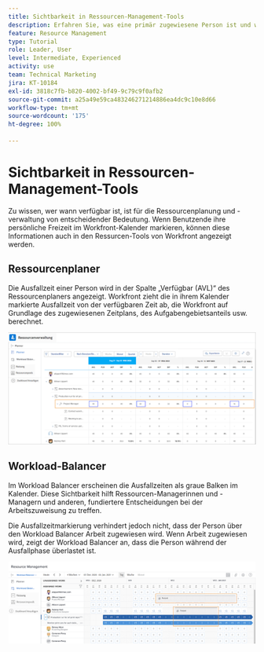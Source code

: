 ```yaml
---
title: Sichtbarkeit in Ressourcen-Management-Tools
description: Erfahren Sie, was eine primär zugewiesene Person ist und wie sie sich auf die Verwaltung Ihrer Ressourcen auswirkt.
feature: Resource Management
type: Tutorial
role: Leader, User
level: Intermediate, Experienced
activity: use
team: Technical Marketing
jira: KT-10184
exl-id: 3818c7fb-b820-4002-bf49-9c79c9f0afb2
source-git-commit: a25a49e59ca483246271214886ea4dc9c10e8d66
workflow-type: tm+mt
source-wordcount: '175'
ht-degree: 100%

---
```


# Sichtbarkeit in Ressourcen-Management-Tools

Zu wissen, wer wann verfügbar ist, ist für die Ressourcenplanung und -verwaltung von entscheidender Bedeutung. Wenn Benutzende ihre persönliche Freizeit im Workfront-Kalender markieren, können diese Informationen auch in den Ressurcen-Tools von Workfront angezeigt werden.

## Ressourcenplaner

Die Ausfallzeit einer Person wird in der Spalte „Verfügbar (AVL)“ des Ressourcenplaners angezeigt. Workfront zieht die in ihrem Kalender markierte Ausfallzeit von der verfügbaren Zeit ab, die Workfront auf Grundlage des zugewiesenen Zeitplans, des Aufgabengebietsanteils usw. berechnet.

![Ausfallzeit in der Spalte „Verfügbar“](assets/vis_01.png)

## Workload-Balancer

Im Workload Balancer erscheinen die Ausfallzeiten als graue Balken im Kalender. Diese Sichtbarkeit hilft Ressourcen-Managerinnen und -Managern und anderen, fundiertere Entscheidungen bei der Arbeitszuweisung zu treffen.

Die Ausfallzeitmarkierung verhindert jedoch nicht, dass der Person über den Workload Balancer Arbeit zugewiesen wird. Wenn Arbeit zugewiesen wird, zeigt der Workload Balancer an, dass die Person während der Ausfallphase überlastet ist.

![Grauer Balken für Ausfallzeit](assets/vis_02.png)
